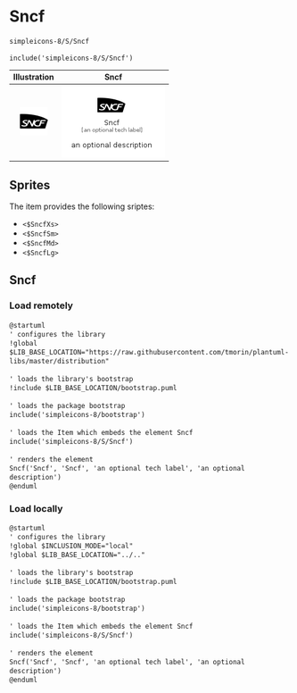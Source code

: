 # Sncf


```text
simpleicons-8/S/Sncf
```

```text
include('simpleicons-8/S/Sncf')
```



| Illustration | Sncf |
| :---: | :---: |
| ![illustration for Illustration](../../simpleicons-8/S/Sncf.png) | ![illustration for Sncf](../../simpleicons-8/S/Sncf.Local.png) |



## Sprites
The item provides the following sriptes:

- `<$SncfXs>`
- `<$SncfSm>`
- `<$SncfMd>`
- `<$SncfLg>`





## Sncf

### Load remotely
```plantuml
@startuml
' configures the library
!global $LIB_BASE_LOCATION="https://raw.githubusercontent.com/tmorin/plantuml-libs/master/distribution"

' loads the library's bootstrap
!include $LIB_BASE_LOCATION/bootstrap.puml

' loads the package bootstrap
include('simpleicons-8/bootstrap')

' loads the Item which embeds the element Sncf
include('simpleicons-8/S/Sncf')

' renders the element
Sncf('Sncf', 'Sncf', 'an optional tech label', 'an optional description')
@enduml
```

### Load locally
```plantuml
@startuml
' configures the library
!global $INCLUSION_MODE="local"
!global $LIB_BASE_LOCATION="../.."

' loads the library's bootstrap
!include $LIB_BASE_LOCATION/bootstrap.puml

' loads the package bootstrap
include('simpleicons-8/bootstrap')

' loads the Item which embeds the element Sncf
include('simpleicons-8/S/Sncf')

' renders the element
Sncf('Sncf', 'Sncf', 'an optional tech label', 'an optional description')
@enduml
```

